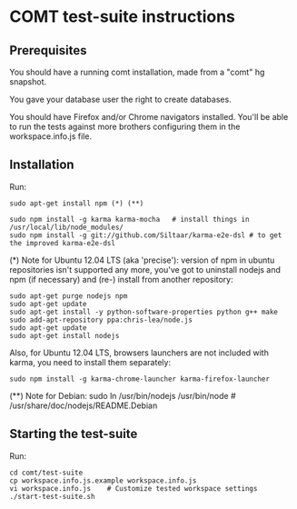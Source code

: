 COMT test-suite instructions
============================


Prerequisites
-------------

You should have a running comt installation, made from a "comt" hg snapshot.

You gave your database user the right to create databases.

You should have Firefox and/or Chrome navigators installed. You'll be able to
run the tests against more brothers configuring them in the workspace.info.js
file.


Installation
------------

Run:

    sudo apt-get install npm (*) (**)
    
    sudo npm install -g karma karma-mocha	# install things in /usr/local/lib/node_modules/
    sudo npm install -g git://github.com/Siltaar/karma-e2e-dsl # to get the improved karma-e2e-dsl


(*) Note for Ubuntu 12.04 LTS (aka 'precise'): version of npm in ubuntu repositories isn't supported any more, you've got to uninstall nodejs and npm (if necessary) and (re-) install from another repository:

    sudo apt-get purge nodejs npm
    sudo apt-get update
    sudo apt-get install -y python-software-properties python g++ make
    sudo add-apt-repository ppa:chris-lea/node.js
    sudo apt-get update
    sudo apt-get install nodejs

Also, for Ubuntu 12.04 LTS, browsers launchers are not included with karma, you need to install them separately:

    sudo npm install -g karma-chrome-launcher karma-firefox-launcher

(**) Note for Debian: sudo ln /usr/bin/nodejs /usr/bin/node	# /usr/share/doc/nodejs/README.Debian
  
Starting the test-suite
-----------------------

Run:

    cd comt/test-suite
    cp workspace.info.js.example workspace.info.js
    vi workspace.info.js	# Customize tested workspace settings
    ./start-test-suite.sh
    
